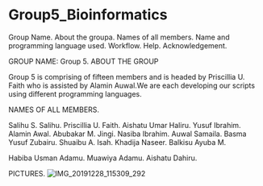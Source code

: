 # Group5_Bioinformatics
Group Name.
About the groupa.
Names of all members.
Name and programming language used.
Workflow.
Help.
Acknowledgement.

GROUP NAME: Group 5.
ABOUT THE GROUP

Group 5 is comprising of fifteen members and is headed by Priscillia U. Faith who is assisted by Alamin Auwal.We are each developing our scripts using different programming languages.

NAMES OF ALL MEMBERS.

Salihu S. Salihu.
Priscillia U. Faith.
Aishatu Umar Haliru.
Yusuf Ibrahim.
Alamin Awal.
Abubakar M. Jingi.
Nasiba Ibrahim.
Auwal Samaila.
Basma Yusuf Zubairu.
Shuaibu A. Isah.
Khadija Naseer.
Balkisu Ayuba M.

Habiba Usman Adamu.
Muawiya Adamu.
Aishatu Dahiru.

PICTURES.
![IMG_20191228_115309_292](https://user-images.githubusercontent.com/94042365/143777702-88518469-c162-4ccf-b050-c47a6484eee8.jpg)

